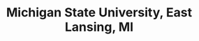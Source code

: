 ---
title: "Michigan State University, East Lansing, MI"
project_id: 
conference_id: ""
presenters:
   - peter_bandettini
summary: "Michigan State University, East Lansing, MI"
file: /assets/presentations/
filename: 
layout: presentation
---